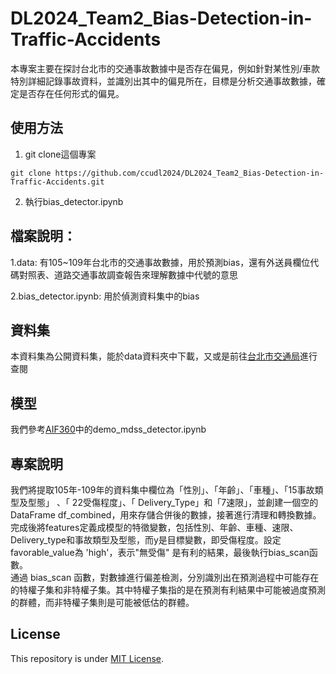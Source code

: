 # DL2024_Team2_Bias-Detection-in-Traffic-Accidents  
本專案主要在探討台北市的交通事故數據中是否存在偏見，例如針對某性別/車款特別詳細記錄事故資料，並識別出其中的偏見所在，目標是分析交通事故數據，確定是否存在任何形式的偏見。  
  
## 使用方法  
1. git clone這個專案  
  
 ` git clone https://github.com/ccudl2024/DL2024_Team2_Bias-Detection-in-Traffic-Accidents.git `  
  
2. 執行bias_detector.ipynb  
  
## 檔案說明：
1.data: 有105~109年台北市的交通事故數據，用於預測bias，還有外送員欄位代碼對照表、道路交通事故調查報告來理解數據中代號的意思  
  
2.bias_detector.ipynb: 用於偵測資料集中的bias  

## 資料集  
本資料集為公開資料集，能於data資料夾中下載，又或是前往[台北市交通局](https://www.dot.gov.taipei/)進行查閱  

## 模型  
我們參考[AIF360](https://github.com/Trusted-AI/AIF360/tree/main)中的demo_mdss_detector.ipynb

## 專案說明  
我們將提取105年-109年的資料集中欄位為「性別」、「年齡」、「車種」、「15事故類型及型態」 、「 22受傷程度」、「 Delivery_Type」和「7速限」，並創建一個空的 DataFrame df_combined，用來存儲合併後的數據，接著進行清理和轉換數據。完成後將features定義成模型的特徵變數，包括性別、年齡、車種、速限、Delivery_type和事故類型及型態，而y是目標變數，即受傷程度。設定favorable_value為 'high'，表示"無受傷" 是有利的結果，最後執行bias_scan函數。  
通過 bias_scan 函數，對數據進行偏差檢測，分別識別出在預測過程中可能存在的特權子集和非特權子集。其中特權子集指的是在預測有利結果中可能被過度預測的群體，而非特權子集則是可能被低估的群體。  

## License  
This repository is under [MIT License](LICENSE).
